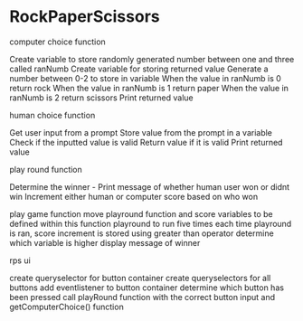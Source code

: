 # RockPaperScissors


computer choice function

Create variable to store randomly generated number between one and three called ranNumb
Create variable for storing returned value 
Generate a number between 0-2 to store in variable
When the value in ranNumb is 0 return rock
When the value in ranNumb is 1 return paper
When the value in ranNumb is 2 return scissors
Print returned value


human choice function

Get user input from a prompt
Store value from the prompt in a variable
Check if the inputted value is valid
Return value if it is valid
Print returned value


play round function

Determine the winner -
Print message of whether human user won or didnt win
Increment either human or computer score based on who won


play game function
move playround function and score variables to be defined within this function
playround to run five times
each time playround is ran, score increment is stored
using greater than operator determine which variable is higher
display message of winner 


rps ui


create queryselector for button container
create queryselectors for all buttons
add eventlistener to button container
determine which button has been pressed
call playRound function with the correct button input and getComputerChoice() function
